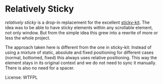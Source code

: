 # Relatively Sticky

*relatively sticky* is a drop-in replacement for the excellent
[sticky-kit](https://github.com/leafo/sticky-kit). The idea was to be able to
have sticky elements within any scrollable element, not only window. But from
the simple idea this grew into a rewrite of more or less the whole project.

The approach taken here is different from the one in sticky-kit: Instead of
using a mixture of static, absolute and fixed positioning for different cases
(normal, bottomed, fixed) this always uses relative positioning. This way the
element stays in its original context and we do not need to sync it manually.
There is also no need for a spacer.

License: WTFPL
